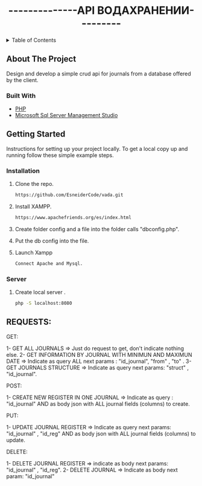 # <center>--------------API ВОДАХРАНЕНИИ---------</center>

<!-- TABLE OF CONTENTS -->
<details>
  <summary>Table of Contents</summary>
  <ol>
    <li>
      <a href="#about-the-project">About The Api</a>
      <ul>
        <li><a href="#built-with">Built With</a></li>
      </ul>
    </li>
    <li>
      <a href="#getting-started">Getting Started</a>
      <ul>
        <li><a href="#installation">Installation</a></li>
      </ul>
    </li>
  </ol>
</details>

<!-- ABOUT THE PROJECT -->
## About The Project

Design and develop a simple crud api for journals from a database offered by the client.

### Built With

* [PHP](https://www.php.net/)
* [Microsoft Sql Server Management Studio](https://www.microsoft.com/ru-ru/sql-server/sql-server-2019)

<!-- GETTING STARTED -->
## Getting Started

Instructions for setting up your project locally.
To get a local copy up and running follow these simple example steps.

### Installation

1. Clone the repo.
   ```bash
   https://github.com/EsneiderCode/vada.git
   ```
2. Install XAMPP.
   ```bash
   https://www.apachefriends.org/es/index.html 
   ```
3. Create folder config and a file into the folder calls "dbconfig.php".

4. Put the db config into the file.
   
5. Launch Xampp
   ```bash
   Connect Apache and Mysql.
   ```

### Server

1. Create local server .
   ```bash
   php -S localhost:8080
   ```

<!-- USAGE EXAMPLES -->
## REQUESTS: 

GET: 
 
 1- GET ALL JOURNALS => Just do request to get, don't indicate nothing else.
 2- GET INFORMATION BY JOURNAL WITH MINIMUN AND MAXIMUN DATE =>  Indicate as query ALL next params : "id_journal", "from" , "to" .
 3- GET JOURNALS STRUCTURE => Indicate as query next params: "struct" , "id_journal".

 POST:

 1- CREATE NEW REGISTER IN ONE JOURNAL => Indicate as query : "id_journal" AND as body json with ALL journal fields (columns) to create.

 PUT:

 1- UPDATE JOURNAL REGISTER => Indicate as query next params: "id_journal" , "id_reg" AND as body json with ALL journal fields (columns) to update.
 
 DELETE: 

 1- DELETE JOURNAL REGISTER => indicate as body next params: "id_journal" , "id_reg".
 2- DELETE JOURNAL => Indicate as body next param: "id_journal"
 
